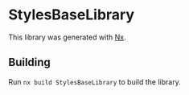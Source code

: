 # StylesBaseLibrary

This library was generated with [Nx](https://nx.dev).

## Building

Run `nx build StylesBaseLibrary` to build the library.
